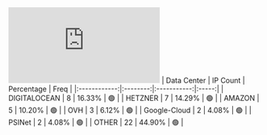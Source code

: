![Diagramm](https://github.com/obajay/StateSync-snapshots/blob/main/Projects/Cheqd/1/README.md)
| Data Center | IP Count | Percentage | Freq |
|:------------:|:--------:|:-----------:|:-----:|
| DIGITALOCEAN | 8 | 16.33% | 🟢 |
| HETZNER | 7 | 14.29% | 🟢 |
| AMAZON | 5 | 10.20% | 🟢 |
| OVH | 3 | 6.12% | 🟢 |
| Google-Cloud | 2 | 4.08% | 🟢 |
| PSINet | 2 | 4.08% | 🟢 |
| OTHER | 22 | 44.90% | 🟢 |